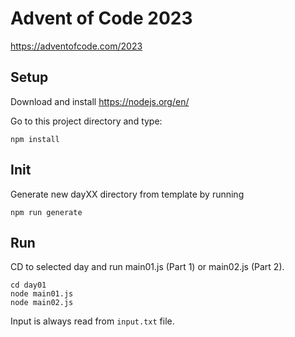 # Advent of Code 2023

https://adventofcode.com/2023

## Setup

Download and install https://nodejs.org/en/

Go to this project directory and type:
```
npm install
```

## Init

Generate new dayXX directory from template by running
```
npm run generate
```

## Run

CD to selected day and run main01.js (Part 1) or main02.js (Part 2).

```
cd day01
node main01.js
node main02.js
```

Input is always read from `input.txt` file.